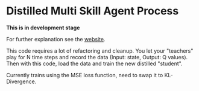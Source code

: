 # Distilled Multi Skill Agent Process
__This is in development stage__

For further explanation see the [website](http://chentessler.wixsite.com/hdrlnminecraft).

This code requires a lot of refactoring and cleanup.
You let your "teachers" play for N time steps and record the data (Input: state, Output: Q values).
Then with this code, load the data and train the new distilled "student".

Currently trains using the MSE loss function, need to swap it to KL-Divergence.
